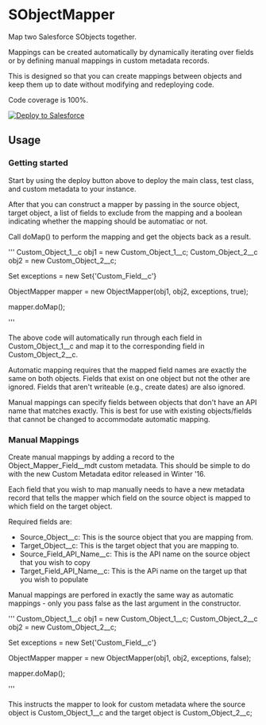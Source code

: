 # SObjectMapper
Map two Salesforce SObjects together.

Mappings can be created automatically by dynamically iterating over fields or by defining manual mappings in custom metadata records.

This is designed so that you can create mappings between objects and keep them up to date without modifying and redeploying code.

Code coverage is 100%.

<a href="https://githubsfdeploy.herokuapp.com?owner=jtowers&repo=SObjectMapper">
  <img alt="Deploy to Salesforce"
       src="https://raw.githubusercontent.com/afawcett/githubsfdeploy/master/src/main/webapp/resources/img/deploy.png">
</a>

## Usage

### Getting started

Start by using the deploy button above to deploy the main class, test class, and custom metadata to your instance.

After that you can construct a mapper by passing in the source object, target object, a list of fields to exclude from the mapping and a boolean indicating whether the mapping should be automatiac or not.

Call doMap() to perform the mapping and get the objects back as a result.

'''
Custom_Object_1__c obj1 = new Custom_Object_1__c;
Custom_Object_2__c obj2 = new Custom_Object_2__c;

Set<String> exceptions = new Set<String>{'Custom_Field__c'}

ObjectMapper mapper = new ObjectMapper(obj1, obj2, exceptions, true);

mapper.doMap();

'''

The above code will automatically run through each field in Custom_Object_1__c and map it to the corresponding field in Custom_Object_2__c.

Automatic mapping requires that the mapped field names are exactly the same on both objects. Fields that exist on one object but not the other are ignored. Fields that aren't writeable (e.g., create dates) are also ignored.

Manual mappings can specify fields between objects that don't have an API name that matches exactly. This is best for use with existing objects/fields that cannot be changed to accommodate automatic mapping.

### Manual Mappings

Create manual mappings by adding a record to the Object_Mapper_Field__mdt custom metadata. This should be simple to do with the new Custom Metadata editor released in Winter '16.

Each field that you wish to map manually needs to have a new metadata record that tells the mapper which field on the source object is mapped to which field on the target object.

Required fields are:

- Source_Object__c: This is the source object that you are mapping from.
- Target_Object__c: This is the target object that you are mapping to.
- Source_Field_API_Name__c: This is the API name on the source object that you wish to copy
- Target_Field_API_Name__c: This is the APi name on the target up that you wish to populate

Manual mappings are perfored in exactly the same way as automatic mappings - only you pass false as the last argument in the constructor.


'''
Custom_Object_1__c obj1 = new Custom_Object_1__c;
Custom_Object_2__c obj2 = new Custom_Object_2__c;

Set<String> exceptions = new Set<String>{'Custom_Field__c'}

ObjectMapper mapper = new ObjectMapper(obj1, obj2, exceptions, false);

mapper.doMap();

'''

This instructs the mapper to look for custom metadata where the source object is Custom_Object_1__c and the target object is Custom_Object_2__c;
